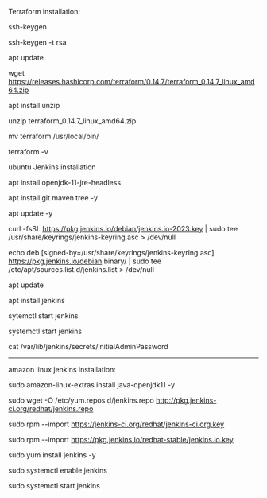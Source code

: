 Terraform installation: 

ssh-keygen  

ssh-keygen -t rsa

apt update

wget https://releases.hashicorp.com/terraform/0.14.7/terraform_0.14.7_linux_amd64.zip

apt install unzip

unzip terraform_0.14.7_linux_amd64.zip

mv terraform /usr/local/bin/

terraform -v




ubuntu Jenkins installation

apt install openjdk-11-jre-headless

apt install git maven tree -y

apt update -y

 curl -fsSL https://pkg.jenkins.io/debian/jenkins.io-2023.key | sudo tee /usr/share/keyrings/jenkins-keyring.asc > /dev/null
 
 echo deb [signed-by=/usr/share/keyrings/jenkins-keyring.asc] https://pkg.jenkins.io/debian binary/ | sudo tee /etc/apt/sources.list.d/jenkins.list > /dev/null

apt update

apt install jenkins

sytemctl start jenkins

systemctl start jenkins

cat /var/lib/jenkins/secrets/initialAdminPassword

-----------------------------------
amazon linux jenkins installation:

sudo amazon-linux-extras install java-openjdk11 -y

sudo wget -O /etc/yum.repos.d/jenkins.repo http://pkg.jenkins-ci.org/redhat/jenkins.repo

sudo rpm --import https://jenkins-ci.org/redhat/jenkins-ci.org.key

sudo rpm --import https://pkg.jenkins.io/redhat-stable/jenkins.io.key

sudo yum install jenkins -y

sudo systemctl enable jenkins

sudo systemctl start jenkins
